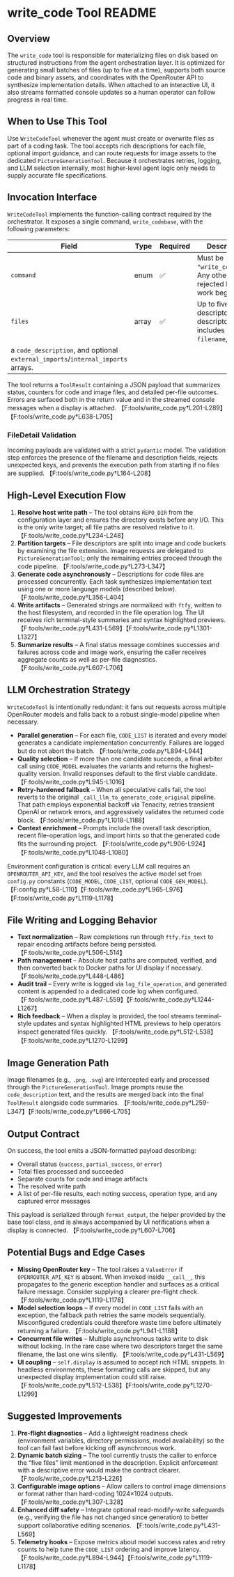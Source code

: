 # write_code Tool README

## Overview
The `write_code` tool is responsible for materializing files on disk based on structured
instructions from the agent orchestration layer. It is optimized for generating small batches of
files (up to five at a time), supports both source code and binary assets, and coordinates with the
OpenRouter API to synthesize implementation details. When attached to an interactive UI, it also
streams formatted console updates so a human operator can follow progress in real time.

## When to Use This Tool
Use `WriteCodeTool` whenever the agent must create or overwrite files as part of a coding task. The
tool accepts rich descriptions for each file, optional import guidance, and can route requests for
image assets to the dedicated `PictureGenerationTool`. Because it orchestrates retries, logging, and
LLM selection internally, most higher-level agent logic only needs to supply accurate file
specifications.

## Invocation Interface
`WriteCodeTool` implements the function-calling contract required by the orchestrator. It exposes a
single command, `write_codebase`, with the following parameters:

| Field | Type | Required | Description |
| --- | --- | --- | --- |
| `command` | enum | ✅ | Must be `"write_codebase"`. Any other value is rejected before work begins. |
| `files` | array<FileDetail> | ✅ | Up to five file descriptors. Each descriptor includes a `filename`,
  a `code_description`, and optional `external_imports`/`internal_imports` arrays. |

The tool returns a `ToolResult` containing a JSON payload that summarizes status, counters for code
and image files, and detailed per-file outcomes. Errors are surfaced both in the return value and in
the streamed console messages when a display is attached. 【F:tools/write_code.py†L201-L289】【F:tools/write_code.py†L638-L705】

### FileDetail Validation
Incoming payloads are validated with a strict `pydantic` model. The validation step enforces the
presence of the filename and description fields, rejects unexpected keys, and prevents the execution
path from starting if no files are supplied. 【F:tools/write_code.py†L164-L208】

## High-Level Execution Flow
1. **Resolve host write path** – The tool obtains `REPO_DIR` from the configuration layer and ensures
   the directory exists before any I/O. This is the only write target; all file paths are resolved
   relative to it. 【F:tools/write_code.py†L234-L248】
2. **Partition targets** – File descriptors are split into image and code buckets by examining the
   file extension. Image requests are delegated to `PictureGenerationTool`; only the remaining entries
   proceed through the code pipeline. 【F:tools/write_code.py†L273-L347】
3. **Generate code asynchronously** – Descriptions for code files are processed concurrently. Each
   task synthesizes implementation text using one or more language models (described below). 【F:tools/write_code.py†L356-L404】
4. **Write artifacts** – Generated strings are normalized with `ftfy`, written to the host filesystem,
   and recorded in the file operation log. The UI receives rich terminal-style summaries and syntax
   highlighted previews. 【F:tools/write_code.py†L431-L569】【F:tools/write_code.py†L1301-L1327】
5. **Summarize results** – A final status message combines successes and failures across code and
   image work, ensuring the caller receives aggregate counts as well as per-file diagnostics.
   【F:tools/write_code.py†L607-L706】

## LLM Orchestration Strategy
`WriteCodeTool` is intentionally redundant: it fans out requests across multiple OpenRouter models and
falls back to a robust single-model pipeline when necessary.

* **Parallel generation** – For each file, `CODE_LIST` is iterated and every model generates a candidate
  implementation concurrently. Failures are logged but do not abort the batch. 【F:tools/write_code.py†L894-L944】
* **Quality selection** – If more than one candidate succeeds, a final arbiter call using `CODE_MODEL`
  evaluates the variants and returns the highest-quality version. Invalid responses default to the
  first viable candidate. 【F:tools/write_code.py†L945-L1016】
* **Retry-hardened fallback** – When all speculative calls fail, the tool reverts to the original
  `_call_llm_to_generate_code_original` pipeline. That path employs exponential backoff via Tenacity,
  retries transient OpenAI or network errors, and aggressively validates the returned code block.
  【F:tools/write_code.py†L1018-L1188】
* **Context enrichment** – Prompts include the overall task description, recent file-operation logs,
  and import hints so that the generated code fits the surrounding project. 【F:tools/write_code.py†L906-L924】【F:tools/write_code.py†L1048-L1080】

Environment configuration is critical: every LLM call requires an `OPENROUTER_API_KEY`, and the tool
resolves the active model set from `config.py` constants (`CODE_MODEL`, `CODE_LIST`, optional
`CODE_GEN_MODEL`). 【F:config.py†L58-L110】【F:tools/write_code.py†L965-L976】【F:tools/write_code.py†L1119-L1178】

## File Writing and Logging Behavior
* **Text normalization** – Raw completions run through `ftfy.fix_text` to repair encoding artifacts
  before being persisted. 【F:tools/write_code.py†L506-L514】
* **Path management** – Absolute host paths are computed, verified, and then converted back to Docker
  paths for UI display if necessary. 【F:tools/write_code.py†L448-L486】
* **Audit trail** – Every write is logged via `log_file_operation`, and generated content is appended to
  a dedicated code log when configured. 【F:tools/write_code.py†L487-L559】【F:tools/write_code.py†L1244-L1267】
* **Rich feedback** – When a display is provided, the tool streams terminal-style updates and syntax
  highlighted HTML previews to help operators inspect generated files quickly.
  【F:tools/write_code.py†L512-L538】【F:tools/write_code.py†L1270-L1299】

## Image Generation Path
Image filenames (e.g., `.png`, `.svg`) are intercepted early and processed through the
`PictureGenerationTool`. Image prompts reuse the `code_description` text, and the results are merged
back into the final `ToolResult` alongside code summaries. 【F:tools/write_code.py†L259-L347】【F:tools/write_code.py†L666-L705】

## Output Contract
On success, the tool emits a JSON-formatted payload describing:

* Overall status (`success`, `partial_success`, or `error`)
* Total files processed and succeeded
* Separate counts for code and image artifacts
* The resolved write path
* A list of per-file results, each noting success, operation type, and any captured error messages

This payload is serialized through `format_output`, the helper provided by the base tool class, and is
always accompanied by UI notifications when a display is connected. 【F:tools/write_code.py†L607-L706】

## Potential Bugs and Edge Cases
* **Missing OpenRouter key** – The tool raises a `ValueError` if `OPENROUTER_API_KEY` is absent. When
  invoked inside `__call__`, this propagates to the generic exception handler and surfaces as a
  critical failure message. Consider supplying a clearer pre-flight check. 【F:tools/write_code.py†L1119-L1178】
* **Model selection loops** – If every model in `CODE_LIST` fails with an exception, the fallback path
  retries the same models sequentially. Misconfigured credentials could therefore waste time before
  ultimately returning a failure. 【F:tools/write_code.py†L941-L1188】
* **Concurrent file writes** – Multiple asynchronous tasks write to disk without locking. In the rare
  case where two descriptors target the same filename, the last one wins silently. 【F:tools/write_code.py†L431-L569】
* **UI coupling** – `self.display` is assumed to accept rich HTML snippets. In headless environments,
  these formatting calls are skipped, but any unexpected display implementation could still raise.
  【F:tools/write_code.py†L512-L538】【F:tools/write_code.py†L1270-L1299】

## Suggested Improvements
1. **Pre-flight diagnostics** – Add a lightweight readiness check (environment variables, directory
   permissions, model availability) so the tool can fail fast before kicking off asynchronous work.
2. **Dynamic batch sizing** – The tool currently trusts the caller to enforce the “five files” limit
   mentioned in the description. Explicit enforcement with a descriptive error would make the contract
   clearer. 【F:tools/write_code.py†L213-L226】
3. **Configurable image options** – Allow callers to control image dimensions or format rather than
   hard-coding 1024×1024 outputs. 【F:tools/write_code.py†L307-L328】
4. **Enhanced diff safety** – Integrate optional read-modify-write safeguards (e.g., verifying the file
   has not changed since generation) to better support collaborative editing scenarios. 【F:tools/write_code.py†L431-L569】
5. **Telemetry hooks** – Expose metrics about model success rates and retry counts to help tune the
   `CODE_LIST` ordering and improve latency. 【F:tools/write_code.py†L894-L944】【F:tools/write_code.py†L1119-L1178】

